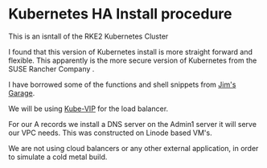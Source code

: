 # Kubernetes HA Install procedure

This is an isntall of the RKE2 Kubernetes Cluster

I found that this version of Kubernetes install is more straight forward
and flexible.  This apparently is the more secure version of Kubernetes from the SUSE Rancher Company .

I have borrowed some of the functions and shell snippets from [Jim's Garage](https://youtube.com/@jims-garage).

We will be using [Kube-VIP](https://kube-vip.io/docs/)  for the load balancer.

For our A records we install a DNS server on the Admin1 server it will serve our VPC needs. This was constructed on 
Linode based VM's.

We are not using cloud balancers or any other external application, in order to simulate a cold metal build.



